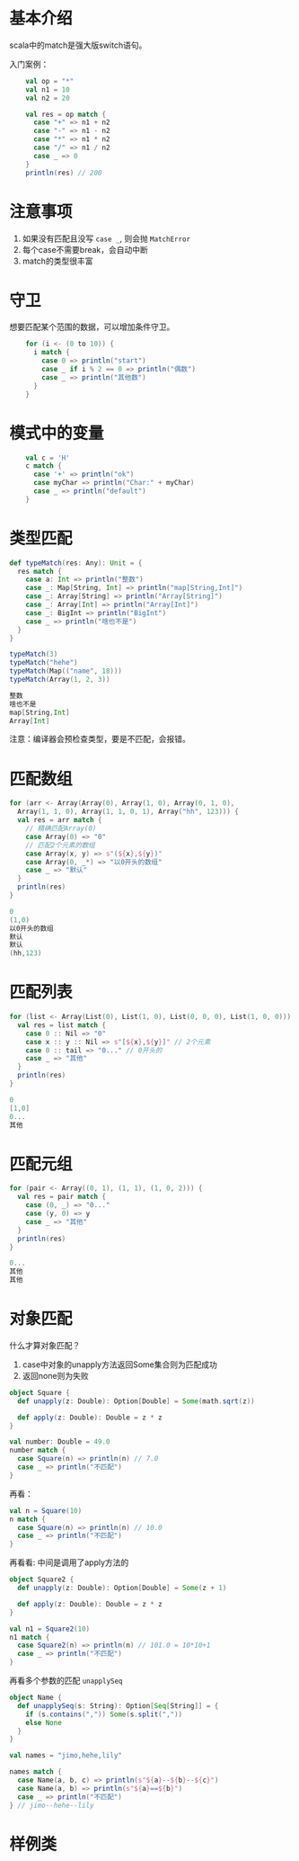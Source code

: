 
# 基本介绍

scala中的match是强大版switch语句。

入门案例：
```scala
    val op = "*"
    val n1 = 10
    val n2 = 20

    val res = op match {
      case "+" => n1 + n2
      case "-" => n1 - n2
      case "*" => n1 * n2
      case "/" => n1 / n2
      case _ => 0
    }
    println(res) // 200
```

# 注意事项

1. 如果没有匹配且没写 `case _`, 则会抛 `MatchError`
2. 每个case不需要break，会自动中断
3. match的类型很丰富

# 守卫

想要匹配某个范围的数据，可以增加条件守卫。

```scala
    for (i <- (0 to 10)) {
      i match {
        case 0 => println("start")
        case _ if i % 2 == 0 => println("偶数")
        case _ => println("其他数")
      }
    }
```

# 模式中的变量

```scala
    val c = 'H'
    c match {
      case '+' => println("ok")
      case myChar => println("Char:" + myChar)
      case _ => println("default")
    }
```

# 类型匹配

```scala
def typeMatch(res: Any): Unit = {
  res match {
    case a: Int => println("整数")
    case _: Map[String, Int] => println("map[String,Int]")
    case _: Array[String] => println("Array[String]")
    case _: Array[Int] => println("Array[Int]")
    case _: BigInt => println("BigInt")
    case _ => println("啥也不是")
  }
}

typeMatch(3)
typeMatch("hehe")
typeMatch(Map(("name", 18)))
typeMatch(Array(1, 2, 3))

整数
啥也不是
map[String,Int]
Array[Int]
```

注意：编译器会预检查类型，要是不匹配，会报错。

# 匹配数组

```scala
for (arr <- Array(Array(0), Array(1, 0), Array(0, 1, 0),
  Array(1, 1, 0), Array(1, 1, 0, 1), Array("hh", 123))) {
  val res = arr match {
    // 精确匹配Array(0)
    case Array(0) => "0"
    // 匹配2个元素的数组
    case Array(x, y) => s"(${x},${y})"
    case Array(0, _*) => "以0开头的数组"
    case _ => "默认"
  }
  println(res)
}

0
(1,0)
以0开头的数组
默认
默认
(hh,123)
```

# 匹配列表

```scala
for (list <- Array(List(0), List(1, 0), List(0, 0, 0), List(1, 0, 0))) {
  val res = list match {
    case 0 :: Nil => "0"
    case x :: y :: Nil => s"[${x},${y}]" // 2个元素
    case 0 :: tail => "0..." // 0开头的
    case _ => "其他"
  }
  println(res)
}

0
[1,0]
0...
其他
```

# 匹配元组

```scala
for (pair <- Array((0, 1), (1, 1), (1, 0, 2))) {
  val res = pair match {
    case (0, _) => "0..."
    case (y, 0) => y
    case _ => "其他"
  }
  println(res)
}

0...
其他
其他
```

# 对象匹配

什么才算对象匹配？

1. case中对象的unapply方法返回Some集合则为匹配成功
2. 返回none则为失败

```scala
object Square {
  def unapply(z: Double): Option[Double] = Some(math.sqrt(z))

  def apply(z: Double): Double = z * z
}

val number: Double = 49.0
number match {
  case Square(n) => println(n) // 7.0
  case _ => println("不匹配")
}
```
再看：
```scala
val n = Square(10)
n match {
  case Square(n) => println(n) // 10.0
  case _ => println("不匹配")
}
```
再看看: 中间是调用了apply方法的
```scala
object Square2 {
  def unapply(z: Double): Option[Double] = Some(z + 1)

  def apply(z: Double): Double = z * z
}

val n1 = Square2(10)
n1 match {
  case Square2(n) => println(n) // 101.0 = 10*10+1
  case _ => println("不匹配")
}
```

再看多个参数的匹配 `unapplySeq`
```scala
object Name {
  def unapplySeq(s: String): Option[Seq[String]] = {
    if (s.contains(",")) Some(s.split(","))
    else None
  }
}

val names = "jimo,hehe,lily"

names match {
  case Name(a, b, c) => println(s"${a}--${b}--${c}")
  case Name(a, b) => println(s"${a}==${b}")
  case _ => println("不匹配")
} // jimo--hehe--lily
```

# 样例类

